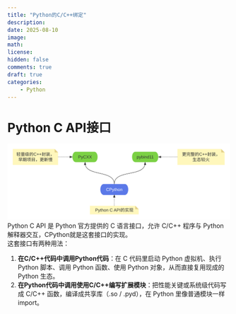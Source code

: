 ```yaml
---
title: "Python的C/C++绑定"
description: 
date: 2025-08-10
image: 
math: 
license: 
hidden: false
comments: true
draft: true
categories:
    - Python
---
```




# Python C API接口
![](cpython.svg)   
Python C API 是 Python 官方提供的 C 语言接口，允许 C/C++ 程序与 Python 解释器交互，CPython就是这套接口的实现。     
这套接口有两种用法：     
1. **在C/C++代码中调用Python代码**：在 C 代码里启动 Python 虚拟机、执行 Python 脚本、调用 Python 函数、使用 Python 对象，从而直接复用现成的 Python 生态。     
2. **在Python代码中调用使用C/C++编写扩展模块**：把性能关键或系统级代码写成 C/C++ 函数，编译成共享库（.so / .pyd），在 Python 里像普通模块一样 import。    



# 